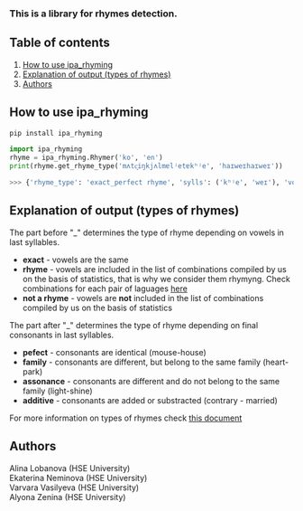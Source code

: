 ### This is a library for rhymes detection.

## Table of contents
1. [How to use ipa_rhyming](#how-to-use-ipak_rhyming)
2. [Explanation of output (types of rhymes)](#explanation-of-output-types-of-rhymes)
3. [Authors](#authors)

## How to use ipa_rhyming
```python
pip install ipa_rhyming
```
```python
import ipa_rhyming
rhyme = ipa_rhyming.Rhymer('ko', 'en')
print(rhyme.get_rhyme_type('mʌtc͈iŋkjʌlmɐlʲetɐkʰʲe', 'haɪweɪhaɪweɪ'))

>>> {'rhyme_type': 'exact_perfect rhyme', 'sylls': ('kʰʲe', 'weɪ'), 'vowels': ('e', 'eɪ')}
```
## Explanation of output (types of rhymes)
The part before "_" determines the type of rhyme depending on vowels in last syllables.
- **exact** - vowels are the same
- **rhyme** - vowels are included in the list of combinations compiled by us on the basis of statistics, that is why we consider them rhymyng. Check combinations for each pair of laguages [here](https://github.com/AlinaRechina/rhyme_analysis/tree/main/ipa_rhyming/static)
- **not a rhyme** - vowels are **not** included in the list of combinations compiled by us on the basis of statistics

The part after "_" determines the type of rhyme depending on final consonants in last syllables.
- **pefect** - consonants are identical (mouse-house)
- **family** - consonants are different, but belong to the same family (heart-park)
- **assonance** - consonants are different and do not belong to the same family (light-shine)
- **additive** - consonants are added or substracted (contrary - married)

For more information on types of rhymes check [this document](https://docs.google.com/document/d/1twgABd6UiY-moVrT9AQd4vxxsHfdxSepO0EfpFpGdsM/edit#heading=h.xjvr0ln37qdp)

## Authors
Alina Lobanova (HSE University)  
Ekaterina Neminova (HSE University)  
Varvara Vasilyeva (HSE University)  
Alyona Zenina (HSE University)

